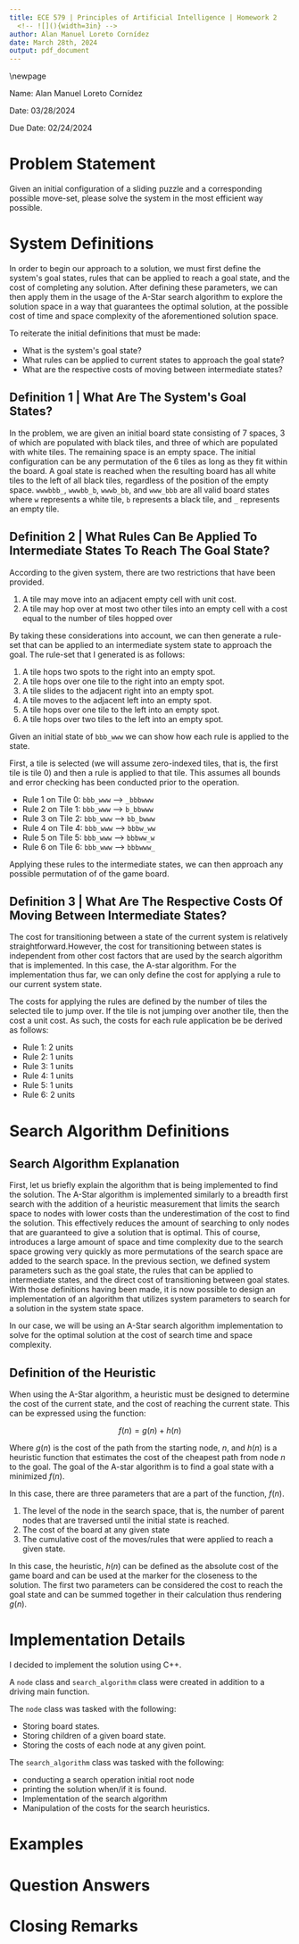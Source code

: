 ```yaml
---
title: ECE 579 | Principles of Artificial Intelligence | Homework 2
  <!-- ![](){width=3in} -->
author: Alan Manuel Loreto Cornídez
date: March 28th, 2024
output: pdf_document
---
```


\newpage

Name: Alan Manuel Loreto Cornídez

Date: 03/28/2024

Due Date: 02/24/2024

# Problem Statement

Given an initial configuration of a sliding puzzle and a corresponding possible
move-set, please solve the system in the most efficient way possible.

# System Definitions

In order to begin our approach to a solution, we must first define the system's
goal states, rules that can be applied to reach a goal state, and the cost of
completing any solution. After defining these parameters, we can then apply them
in the usage of the A-Star search algorithm to explore the solution space in a
way that guarantees the optimal solution, at the possible cost of time and space
complexity of the aforementioned solution space.

To reiterate the initial definitions that must be made:

- What is the system's goal state?
- What rules can be applied to current states to approach the goal state?
- What are the respective costs of moving between intermediate states?

## Definition 1 | What Are The System's Goal States?

In the problem, we are given an initial board state consisting of 7 spaces, 3 of
which are populated with black tiles, and three of which are populated with
white tiles. The remaining space is an empty space. The initial configuration
can be any permutation of the 6 tiles as long as they fit within the board. A
goal state is reached when the resulting board has all white tiles to the left
of all black tiles, regardless of the position of the empty space. `wwwbbb_`,
`wwwbb_b`, `wwwb_bb`, and `www_bbb` are all valid board states where `w`
represents a white tile, `b` represents a black tile, and `_` represents an
empty tile.

## Definition 2 | What Rules Can Be Applied To Intermediate States To Reach The Goal State?

According to the given system, there are two restrictions that have been
provided.

1. A tile may move into an adjacent empty cell with unit cost.
2. A tile may hop over at most two other tiles into an empty cell with a cost
   equal to the number of tiles hopped over

By taking these considerations into account, we can then generate a rule-set
that can be applied to an intermediate system state to approach the goal. The
rule-set that I generated is as follows:

1. A tile hops two spots to the right into an empty spot.
2. A tile hops over one tile to the right into an empty spot.
3. A tile slides to the adjacent right into an empty spot.
4. A tile moves to the adjacent left into an empty spot.
5. A tile hops over one tile to the left into an empty spot.
6. A tile hops over two tiles to the left into an empty spot.

Given an initial state of `bbb_www` we can show how each rule is applied to the
state.

First, a tile is selected (we will assume zero-indexed tiles, that is, the first
tile is tile 0) and then a rule is applied to that tile. This assumes all bounds
and error checking has been conducted prior to the operation.

- Rule 1 on Tile 0: `bbb_www` --> `_bbbwww`
- Rule 2 on Tile 1: `bbb_www` --> `b_bbwww`
- Rule 3 on Tile 2: `bbb_www` --> `bb_bwww`
- Rule 4 on Tile 4: `bbb_www` --> `bbbw_ww`
- Rule 5 on Tile 5: `bbb_www` --> `bbbww_w`
- Rule 6 on Tile 6: `bbb_www` --> `bbbwww_`

Applying these rules to the intermediate states, we can then approach any
possible permutation of of the game board.

## Definition 3 | What Are The Respective Costs Of Moving Between Intermediate States?

The cost for transitioning between a state of the current system is relatively
straightforward.However, the cost for transitioning between states is
independent from other cost factors that are used by the search algorithm that
is implemented. In this case, the A-star algorithm. For the implementation thus
far, we can only define the cost for applying a rule to our current system
state.

The costs for applying the rules are defined by the number of tiles the selected
tile to jump over. If the tile is not jumping over another tile, then the cost a
unit cost. As such, the costs for each rule application be be derived as
follows:

- Rule 1: 2 units
- Rule 2: 1 units
- Rule 3: 1 units
- Rule 4: 1 units
- Rule 5: 1 units
- Rule 6: 2 units

# Search Algorithm Definitions

## Search Algorithm Explanation

First, let us briefly explain the algorithm that is being implemented to find
the solution. The A-Star algorithm is implemented similarly to a breadth first
search with the addition of a heuristic measurement that limits the search space
to nodes with lower costs than the underestimation of the cost to find the
solution. This effectively reduces the amount of searching to only nodes that
are guaranteed to give a solution that is optimal. This of course, introduces a
large amount of space and time complexity due to the search space growing very
quickly as more permutations of the search space are added to the search space.
In the previous section, we defined system parameters such as the goal state,
the rules that can be applied to intermediate states, and the direct cost of
transitioning between goal states. With those definitions having been made, it
is now possible to design an implementation of an algorithm that utilizes system
parameters to search for a solution in the system state space.

In our case, we will be using an A-Star search algorithm implementation to solve
for the optimal solution at the cost of search time and space complexity.

## Definition of the Heuristic

When using the A-Star algorithm, a heuristic must be designed to determine the
cost of the current state, and the cost of reaching the current state. This can
be expressed using the function:

$$f(n) = g(n) + h(n)$$

Where $g(n)$ is the cost of the path from the starting node, $n$, and $h(n)$ is
a heuristic function that estimates the cost of the cheapest path from node $n$
to the goal. The goal of the A-star algorithm is to find a goal state with a
minimized $f(n)$.

In this case, there are three parameters that are a part of the function,
$f(n)$.

1. The level of the node in the search space, that is, the number of parent
   nodes that are traversed until the initial state is reached.
2. The cost of the board at any given state
3. The cumulative cost of the moves/rules that were applied to reach a given
   state.

In this case, the heuristic, $h(n)$ can be defined as the absolute cost of the
game board and can be used at the marker for the closeness to the solution. The
first two parameters can be considered the cost to reach the goal state and can
be summed together in their calculation thus rendering $g(n)$.

# Implementation Details

I decided to implement the solution using C++.

A `node` class and `search_algorithm` class were created in addition to a
driving main function.

The `node` class was tasked with the following:

- Storing board states.
- Storing children of a given board state.
- Storing the costs of each node at any given point.

The `search_algorithm` class was tasked with the following:
- conducting a search operation initial root node 
- printing the solution when/if it is found.
- Implementation of the search algorithm 
- Manipulation of the costs for the search heuristics.




# Examples

# Question Answers

# Closing Remarks
